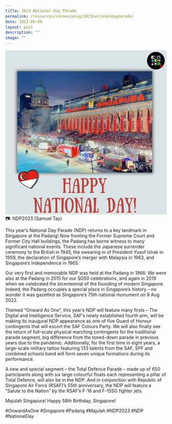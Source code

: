 ```yaml
---
title: 2023 National Day Parade
permalink: /resources/connexionsg/2023nationaldayparade/
date: 2023-08-09
layout: post
description: ""
image: ""
---
```

![](/images/connexionsg/2023/ndp%202023.PNG)
📷: NDP2023 (Samuel Tay)

This year’s National Day Parade (NDP) returns to a key landmark in Singapore at the Padang! Now fronting the Former Supreme Court and Former City Hall buildings, the Padang has borne witness to many significant national events. These include the Japanese surrender ceremony to the British in 1945, the swearing in of President Yusof Ishak in 1959, the declaration of Singapore’s merger with Malaysia in 1963, and Singapore’s independence in 1965.

Our very first and memorable NDP was held at the Padang in 1966. We were also at the Padang in 2015 for our SG50 celebrations, and again in 2019 when we celebrated the bicentennial of the founding of modern Singapore. Indeed, the Padang occupies a special place in Singapore’s history – no wonder it was gazetted as Singapore’s 75th national monument on 9 Aug 2022.

Themed “Onward As One”, this year’s NDP will feature many firsts – The Digital and Intelligence Service, SAF’s newly established fourth arm, will be making its inaugural NDP appearance as one of five Guard of Honour contingents that will escort the SAF Colours Party. We will also finally see the return of full-scale physical marching contingents for the traditional parade segment, big difference from the toned-down parade in previous years due to the pandemic. Additionally, for the first time in eight years, a large-scale military tattoo featuring 133 talents from the SAF, SPF and combined schools band will form seven unique formations during its performance.

A new and special segment – the Total Defence Parade – made up of 650 participants along with six large colourful floats each representing a pillar of Total Defence, will also be in the NDP. And in conjunction with Republic of Singapore Air Force (RSAF)’s 55th anniversary, the NDP will feature a “Salute to the Nation” by the RSAF’s F-16 and F-15SG fighter jets.

Majulah Singapura! Happy 58th Birthday, Singapore!

#OnwardAsOne #Singapore #Padang #Majulah #NDP2023 #NDP #NationalDay